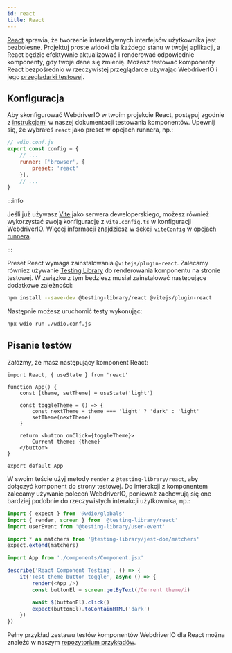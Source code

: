 ```yaml
---
id: react
title: React
---
```


[React](https://reactjs.org/) sprawia, że tworzenie interaktywnych interfejsów użytkownika jest bezbolesne. Projektuj proste widoki dla każdego stanu w twojej aplikacji, a React będzie efektywnie aktualizować i renderować odpowiednie komponenty, gdy twoje dane się zmienią. Możesz testować komponenty React bezpośrednio w rzeczywistej przeglądarce używając WebdriverIO i jego [przeglądarki testowej](/docs/runner#browser-runner).

## Konfiguracja

Aby skonfigurować WebdriverIO w twoim projekcie React, postępuj zgodnie z [instrukcjami](/docs/component-testing#set-up) w naszej dokumentacji testowania komponentów. Upewnij się, że wybrałeś `react` jako preset w opcjach runnera, np.:

```js
// wdio.conf.js
export const config = {
    // ...
    runner: ['browser', {
        preset: 'react'
    }],
    // ...
}
```

:::info

Jeśli już używasz [Vite](https://vitejs.dev/) jako serwera deweloperskiego, możesz również wykorzystać swoją konfigurację z `vite.config.ts` w konfiguracji WebdriverIO. Więcej informacji znajdziesz w sekcji `viteConfig` w [opcjach runnera](/docs/runner#runner-options).

:::

Preset React wymaga zainstalowania `@vitejs/plugin-react`. Zalecamy również używanie [Testing Library](https://testing-library.com/) do renderowania komponentu na stronie testowej. W związku z tym będziesz musiał zainstalować następujące dodatkowe zależności:

```sh npm2yarn
npm install --save-dev @testing-library/react @vitejs/plugin-react
```

Następnie możesz uruchomić testy wykonując:

```sh
npx wdio run ./wdio.conf.js
```

## Pisanie testów

Załóżmy, że masz następujący komponent React:

```tsx title="./components/Component.jsx"
import React, { useState } from 'react'

function App() {
    const [theme, setTheme] = useState('light')

    const toggleTheme = () => {
        const nextTheme = theme === 'light' ? 'dark' : 'light'
        setTheme(nextTheme)
    }

    return <button onClick={toggleTheme}>
        Current theme: {theme}
    </button>
}

export default App
```

W swoim teście użyj metody `render` z `@testing-library/react`, aby dołączyć komponent do strony testowej. Do interakcji z komponentem zalecamy używanie poleceń WebdriverIO, ponieważ zachowują się one bardziej podobnie do rzeczywistych interakcji użytkownika, np.:

```ts title="app.test.tsx"
import { expect } from '@wdio/globals'
import { render, screen } from '@testing-library/react'
import userEvent from '@testing-library/user-event'

import * as matchers from '@testing-library/jest-dom/matchers'
expect.extend(matchers)

import App from './components/Component.jsx'

describe('React Component Testing', () => {
    it('Test theme button toggle', async () => {
        render(<App />)
        const buttonEl = screen.getByText(/Current theme/i)

        await $(buttonEl).click()
        expect(buttonEl).toContainHTML('dark')
    })
})
```

Pełny przykład zestawu testów komponentów WebdriverIO dla React można znaleźć w naszym [repozytorium przykładów](https://github.com/webdriverio/component-testing-examples/tree/main/react-typescript-vite).
